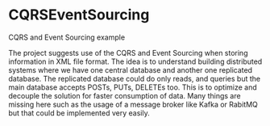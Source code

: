 # CQRSEventSourcing
CQRS and Event Sourcing example

The project suggests use of the CQRS and Event Sourcing when storing information in XML file format. The idea is to understand building distributed systems where we have one central database and another one replicated database. The replicated database could do only reads, and queries but the main database accepts POSTs, PUTs, DELETEs too. This is to optimize and decouple the solution for faster consumption of data. Many things are missing here such as the usage of a message broker like Kafka or RabitMQ but that could be implemented very easily.
